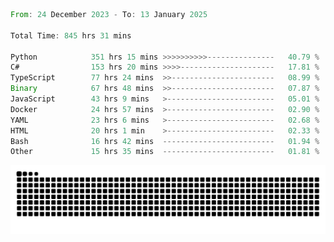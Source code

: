 <!--START_SECTION:waka-->

```rust
From: 24 December 2023 - To: 13 January 2025

Total Time: 845 hrs 31 mins

Python            351 hrs 15 mins >>>>>>>>>>---------------   40.79 %
C#                153 hrs 20 mins >>>>---------------------   17.81 %
TypeScript        77 hrs 24 mins  >>-----------------------   08.99 %
Binary            67 hrs 48 mins  >>-----------------------   07.87 %
JavaScript        43 hrs 9 mins   >------------------------   05.01 %
Docker            24 hrs 57 mins  >------------------------   02.90 %
YAML              23 hrs 6 mins   >------------------------   02.68 %
HTML              20 hrs 1 min    >------------------------   02.33 %
Bash              16 hrs 42 mins  -------------------------   01.94 %
Other             15 hrs 35 mins  -------------------------   01.81 %
```

<!--END_SECTION:waka-->


<picture>
  <source media="(prefers-color-scheme: dark)" srcset="https://raw.githubusercontent.com/jeerawut97/jeerawut97/output/github-contribution-grid-snake.svg">
  <img alt="github contribution grid snake animation" src="https://raw.githubusercontent.com/jeerawut97/jeerawut97/output/github-contribution-grid-snake.svg">
</picture>

